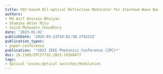 ```yaml
---
title: VO2-based All-optical Reflection Modulator for 2textmum Wave Band
authors:
- Md Asif Hossain Bhuiyan
- Shamima Akter Mitu
- Sajid Muhaimin Choudhury
date: '2023-01-01'
publishDate: '2025-03-23T18:02:58.176223Z'
publication_types:
- paper-conference
publication: '*2023 IEEE Photonics Conference (IPC)*'
doi: 10.1109/IPC57732.2023.10360477
tags:
- Optical losses;Optical switches;Modulation
---
```

